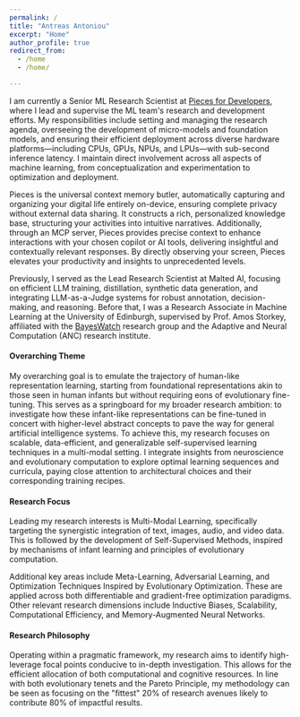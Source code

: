 ```yaml
---
permalink: /
title: "Antreas Antoniou"
excerpt: "Home"
author_profile: true
redirect_from: 
  - /home
  - /home/

---
```


I am currently a Senior ML Research Scientist at [Pieces for Developers](https://pieces.app/), where I lead and supervise the ML team's research and development efforts. My responsibilities include setting and managing the research agenda, overseeing the development of micro-models and foundation models, and ensuring their efficient deployment across diverse hardware platforms—including CPUs, GPUs, NPUs, and LPUs—with sub-second inference latency. I maintain direct involvement across all aspects of machine learning, from conceptualization and experimentation to optimization and deployment.

Pieces is the universal context memory butler, automatically capturing and organizing your digital life entirely on-device, ensuring complete privacy without external data sharing. It constructs a rich, personalized knowledge base, structuring your activities into intuitive narratives. Additionally, through an MCP server, Pieces provides precise context to enhance interactions with your chosen copilot or AI tools, delivering insightful and contextually relevant responses. By directly observing your screen, Pieces elevates your productivity and insights to unprecedented levels.

Previously, I served as the Lead Research Scientist at Malted AI, focusing on efficient LLM training, distillation, synthetic data generation, and integrating LLM-as-a-Judge systems for robust annotation, decision-making, and reasoning. Before that, I was a Research Associate in Machine Learning at the University of Edinburgh, supervised by Prof. Amos Storkey, affiliated with the [BayesWatch](https://www.bayeswatch.com/) research group and the Adaptive and Neural Computation (ANC) research institute.

#### Overarching Theme

My overarching goal is to emulate the trajectory of human-like representation learning, starting from foundational representations akin to those seen in human infants but without requiring eons of evolutionary fine-tuning. This serves as a springboard for my broader research ambition: to investigate how these infant-like representations can be fine-tuned in concert with higher-level abstract concepts to pave the way for general artificial intelligence systems. To achieve this, my research focuses on scalable, data-efficient, and generalizable self-supervised learning techniques in a multi-modal setting. I integrate insights from neuroscience and evolutionary computation to explore optimal learning sequences and curricula, paying close attention to architectural choices and their corresponding training recipes.

#### Research Focus

Leading my research interests is Multi-Modal Learning, specifically targeting the synergistic integration of text, images, audio, and video data. This is followed by the development of Self-Supervised Methods, inspired by mechanisms of infant learning and principles of evolutionary computation.

Additional key areas include Meta-Learning, Adversarial Learning, and Optimization Techniques Inspired by Evolutionary Optimization. These are applied across both differentiable and gradient-free optimization paradigms. Other relevant research dimensions include Inductive Biases, Scalability, Computational Efficiency, and Memory-Augmented Neural Networks.

#### Research Philosophy

Operating within a pragmatic framework, my research aims to identify high-leverage focal points conducive to in-depth investigation. This allows for the efficient allocation of both computational and cognitive resources. In line with both evolutionary tenets and the Pareto Principle, my methodology can be seen as focusing on the "fittest" 20% of research avenues likely to contribute 80% of impactful results.
